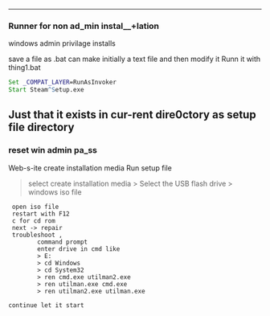 ----------------------------------------------------
### Runner for non ad_min instal__+lation
windows admin privilage installs 

save a file as <name>.bat
can make initially  a text file and then modify it
Runn it with thing1.bat

 ```bat
 Set _COMPAT_LAYER=RunAsInvoker
 Start Steam^Setup.exe
 
 ```
 Just that it exists in cur-rent dire0ctory as setup file directory
 -----------------------------------------------------------
 ### reset win admin pa_ss
 Web-s-ite create installation media
 Run setup file 
  > select create installation media
    > Select the USB flash drive
     > windows iso file

     open iso file
     restart with F12
     c for cd rom
     next -> repair 
     troubleshoot ,
            command prompt
            enter drive in cmd like 
            > E:
            > cd Windows
            > cd System32
            > ren cmd.exe utilman2.exe
            > ren utilman.exe cmd.exe
            > ren utilman2.exe utilman.exe

    continue let it start